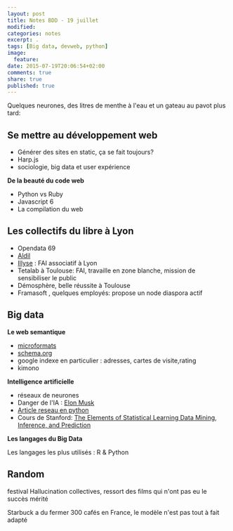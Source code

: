 ```yaml
---
layout: post
title: Notes BDD - 19 juillet
modified:
categories: notes
excerpt: .
tags: [Big data, devweb, python]
image:
  feature:
date: 2015-07-19T20:06:54+02:00
comments: true
share: true
published: true
---
```

Quelques neurones, des litres de menthe à l'eau et un gateau au pavot plus tard:

## Se mettre au développement web

* Générer des sites en static, ça se fait toujours?
* Harp.js
* sociologie, big data et user expérience

**De la beauté du code web**

* Python vs Ruby
* Javascript 6
* La compilation du web

## Les collectifs du libre à Lyon

* Opendata 69
* [Aldil](http://www.aldil.org/)
* [Illyse](http://www.illyse.net/) : FAI associatif à Lyon
* Tetalab à Toulouse: FAI, travaille en zone blanche, mission de sensibiliser le public
* Démosphère, belle réussite à Toulouse
* Framasoft , quelques employés:
    propose un node diaspora actif

## Big data

**Le web semantique**

* [microformats](http://microformats.org/)
* [schema.org](http://schema.org)
* google indexe en particulier : adresses, cartes de visite,rating
* kimono

**Intelligence artificielle**

* réseaux de neurones
* Danger de l'IA : [Elon Musk](http://www.independent.co.uk/life-style/gadgets-and-tech/news/tesla-boss-elon-musk-warns-artificial-intelligence-development-is-summoning-the-demon-9819760.html)
* [Article reseau en python](http://iamtrask.github.io/2015/07/12/basic-python-network/)
* Cours de Stanford:
[The Elements of Statistical Learning Data Mining, Inference, and Prediction](http://statweb.stanford.edu/~tibs/ElemStatLearn/printings/ESLII_print10.pdf)

**Les langages du Big Data**

Les langages les plus utilisés : R & Python

## Random

festival Hallucination collectives, ressort des films qui n'ont pas eu le succès mérité

Starbuck a du fermer 300 cafés en France, le modèle n'est pas tout à fait adapté